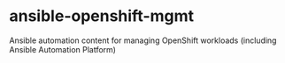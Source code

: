 # ansible-openshift-mgmt
Ansible automation content for managing OpenShift workloads (including Ansible Automation Platform)
